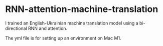 # RNN-attention-machine-translation

I trained an English-Ukrainian machine translation model using a bi-directional RNN and attention.

The yml file is for setting up an environment on Mac M1.
